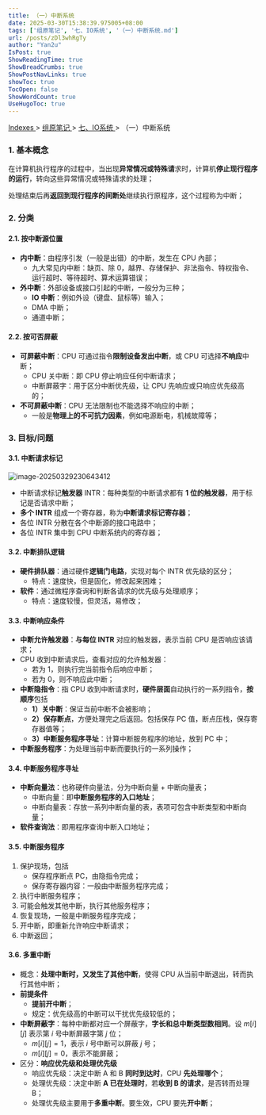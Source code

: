 ```yaml
---
title: （一）中断系统
date: 2025-03-30T15:38:39.975005+08:00
tags: ['组原笔记', '七、IO系统', '（一）中断系统.md']
url: /posts/zDl3whRgTy
author: "Yan2u"
IsPost: true
ShowReadingTime: true
ShowBreadCrumbs: true
ShowPostNavLinks: true
showToc: true
TocOpen: false
ShowWordCount: true
UseHugoToc: true
---
```


<a href="/notes408/chapters_index"> Indexes </a> > <a href="/notes408/indexes/5RoFxkg3V7"> 组原笔记 </a> > <a href="/notes408/indexes/F7selB8STa"> 七、IO系统 </a> > （一）中断系统

### 1. 基本概念

在计算机执行程序的过程中，当出现**异常情况或特殊请**求时，计算机**停止现行程序的运行**，转向这些异常情况或特殊请求的处理；

处理结束后再**返回到现行程序的间断处**继续执行原程序，这个过程称为中断；

### 2. 分类

#### 2.1. 按中断源位置

- **内中断**：由程序引发（一般是出错）的中断，发生在 CPU 內部；
  - 九大常见内中断：缺页、除 0，越界、存储保护、非法指令、特权指令、运行超时、等待超时、算术运算错误；
- **外中断**：外部设备或接口引起的中断，一般分为三种；
  - **IO 中断**：例如外设（键盘、鼠标等）输入；
  - DMA 中断；
  - 通道中断；
  

#### 2.2. 按可否屏蔽

- **可屏蔽中断**：CPU 可通过指令**限制设备发出中断**，或 CPU 可选择**不响应**中断；
  - CPU 关中断：即 CPU 停止响应任何中断请求；
  - 中断屏蔽字：用于区分中断优先级，让 CPU 先响应或只响应优先级高的；
- **不可屏蔽中断**：CPU 无法限制也不能选择不响应的中断；
  - 一般是**物理上的不可抗力因素**，例如电源断电，机械故障等；

### 3. 目标/问题

#### 3.1. 中断请求标记

![image-20250329230643412](https://cloudflare-imgbed-ajc.pages.dev/file/1743260878401_20250329230753.png)

- 中断请求标记**触发器** INTR：每种类型的中断请求都有 **1 位的触发器**，用于标记是否请求中断；
- **多个 INTR** 组成一个寄存器，称为**中断请求标记寄存器**；
- 各位 INTR 分散在各个中断源的接口电路中；
- 各位 INTR 集中到 CPU 中断系统内的寄存器；

#### 3.2. 中断排队逻辑

- **硬件排队器**：通过硬件**逻辑门电路**，实现对每个 INTR 优先级的区分；
  - 特点：速度快，但是固化，修改起来困难；
- **软件**：通过微程序查询和判断各请求的优先级与处理顺序；
  - 特点：速度较慢，但灵活，易修改；

#### 3.3. 中断响应条件

- **中断允许触发器**：**与每位 INTR** 对应的触发器，表示当前 CPU 是否响应该请求；
- CPU 收到中断请求后，查看对应的允许触发器：
  - 若为 1，则执行完当前指令后响应中断；
  - 若为 0，则不响应此中断；
- **中断隐指令**：指 CPU 收到中断请求时，**硬件层面**自动执行的一系列指令，**按顺序**包括
  - **1）关中断**：保证当前中断不会被影响；
  - **2）保存断点**，方便处理完之后返回。包括保存 PC 值，断点压栈，保存寄存器值等；
  - **3）中断服务程序寻址**：计算中断服务程序的地址，放到 PC 中；
- **中断服务程序**：为处理当前中断而要执行的一系列操作；

#### 3.4. 中断服务程序寻址

- **中断向量法**：也称硬件向量法，分为中断向量 + 中断向量表；
  - 中断向量：即**中断服务程序的入口地址**；
  - 中断向量表：存放一系列中断向量的表，表项可包含中断类型和中断向量；
- **软件查询法**：即用程序查询中断入口地址；

#### 3.5. 中断服务程序

1. 保护现场，包括
   - 保存程序断点 PC，由隐指令完成；
   - 保存寄存器内容：一般由中断服务程序完成；
2. 执行中断服务程序；
3. 可能会触发其他中断，执行其他服务程序；
4. 恢复现场，一般是中断服务程序完成；
5. 开中断，即重新允许响应中断请求；
6. 中断返回；

#### 3.6. 多重中断

- 概念：**处理中断时，又发生了其他中断**，使得 CPU 从当前中断退出，转而执行其他中断；
- **前提条件**
  - **提前开中断**；
  - 规定：优先级高的中断可以干扰优先级较低的；
- **中断屏蔽字**：每种中断都对应一个屏蔽字，**字长和总中断类型数相同**。设 $m[i][j]$ 表示第 $i$ 号中断屏蔽字第 $j$ 位；
  - $m[i][j]=1$，表示 $i$ 号中断可以屏蔽 $j$ 号；
  - $m[i][j]=0$，表示不能屏蔽；
- 区分：**响应优先级和处理优先级**
  - 响应优先级：决定中断 A 和 B **同时到达时**，CPU **先处理哪个**；
  - 处理优先级：决定中断 **A 已在处理时**，若**收到 B 的请求**，是否转而处理 B；
  - 处理优先级主要用于**多重中断**。要生效，CPU 要先**开中断**；

